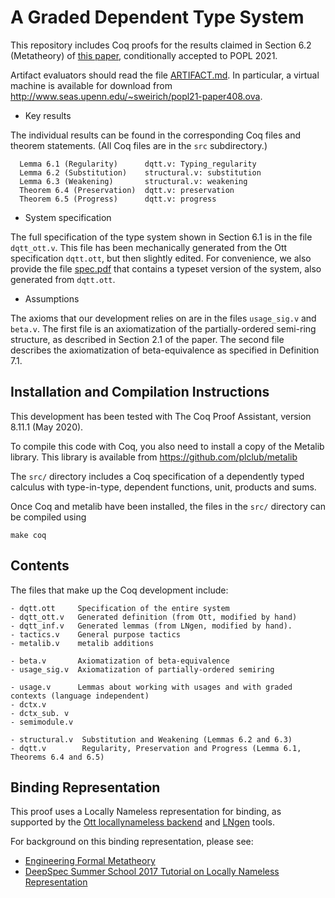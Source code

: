 A Graded Dependent Type System
==============================

This repository includes Coq proofs for the results claimed in Section 6.2
(Metatheory) of [this
paper](https://github.com/sweirich/graded-haskell/blob/main/submitted-version.pdf),
conditionally accepted to POPL 2021. 

Artifact evaluators should read the file [ARTIFACT.md](https://github.com/sweirich/graded-haskell/blob/main/ARTIFACT.md).
In particular, a virtual machine is available for download from 
http://www.seas.upenn.edu/~sweirich/popl21-paper408.ova.

* Key results

The individual results can be found in the corresponding Coq files and theorem
statements. (All Coq files are in the `src` subdirectory.)

      Lemma 6.1 (Regularity)      dqtt.v: Typing_regularity
      Lemma 6.2 (Substitution)    structural.v: substitution
      Lemma 6.3 (Weakening)       structural.v: weakening
      Theorem 6.4 (Preservation)  dqtt.v: preservation
      Theorem 6.5 (Progress)      dqtt.v: progress

* System specification

The full specification of the type system shown in Section 6.1 is in the file
`dqtt_ott.v`. This file has been mechanically generated from the Ott
specification `dqtt.ott`, but then slightly edited. For convenience, we also
provide the file
[spec.pdf](https://github.com/sweirich/graded-haskell/blob/main/spec.pdf) that
contains a typeset version of the system, also generated from `dqtt.ott`.

* Assumptions 

The axioms that our development relies on are in the files `usage_sig.v`
and `beta.v`.  The first file is an axiomatization of the partially-ordered
semi-ring structure, as described in Section 2.1 of the paper. The second file
describes the axiomatization of beta-equivalence as specified in Definition
7.1.

Installation and Compilation Instructions
------------------------------------------

This development has been tested with The Coq Proof Assistant, version 8.11.1
(May 2020).

To compile this code with Coq, you also need to install a copy of the Metalib
library.  This library is available from https://github.com/plclub/metalib

The `src/` directory includes a Coq specification of a dependently typed
calculus with type-in-type, dependent functions, unit, products and sums.

Once Coq and metalib have been installed, the files in the `src/` directory 
can be compiled using 

    make coq

Contents
--------

The files that make up the Coq development include:

    - dqtt.ott     Specification of the entire system
    - dqtt_ott.v   Generated definition (from Ott, modified by hand)
    - dqtt_inf.v   Generated lemmas (from LNgen, modified by hand). 
    - tactics.v    General purpose tactics
    - metalib.v    metalib additions

    - beta.v       Axiomatization of beta-equivalence
    - usage_sig.v  Axiomatization of partially-ordered semiring

    - usage.v      Lemmas about working with usages and with graded contexts (language independent)
    - dctx.v     
    - dctx_sub. v 
    - semimodule.v

    - structural.v  Substitution and Weakening (Lemmas 6.2 and 6.3)
    - dqtt.v        Regularity, Preservation and Progress (Lemma 6.1, Theorems 6.4 and 6.5)


Binding Representation
----------------------
This proof uses a Locally Nameless representation for binding, as supported by the [Ott locallynameless backend](https://fzn.fr/projects/ln_ott/) and [LNgen](https://repository.upenn.edu/cis_reports/933/) tools.

For background on this binding representation, please see: 
* [Engineering Formal Metatheory](https://repository.upenn.edu/cis_papers/369/)
* [DeepSpec Summer School 2017 Tutorial on Locally Nameless Representation](https://deepspec.org/event/dsss17/lecture_weirich.html) 
